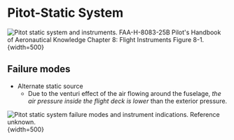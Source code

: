 # Pitot-Static System

![Pitot static system and instruments. [FAA-H-8083-25B Pilot's Handbook of Aeronautical Knowledge](https://www.faa.gov/regulations_policies/handbooks_manuals/aviation/phak) [Chapter 8: Flight Instruments](https://www.faa.gov/sites/faa.gov/files/regulations_policies/handbooks_manuals/aviation/phak/10_phak_ch8.pdf) Figure 8-1.](/img/phak/phak-figure-8-1-pitot-static-system.jpg){width=500}

<!--@include: ./docs/src/includes/instruments/altimeter.md | shift:1-->
<!--@include: ./docs/src/includes/instruments/vsi.md | shift:1-->
<!--@include: ./docs/src/includes/instruments/airspeed.md | shift:1-->

## Failure modes

* Alternate static source
  * Due to the venturi effect of the air flowing around the fuselage, *the air pressure inside the flight deck is lower* than the exterior pressure.

![Pitot static system failure modes and instrument indications. Reference unknown.](/img/broken-pitot-static-instruments-table.png){width=500}
